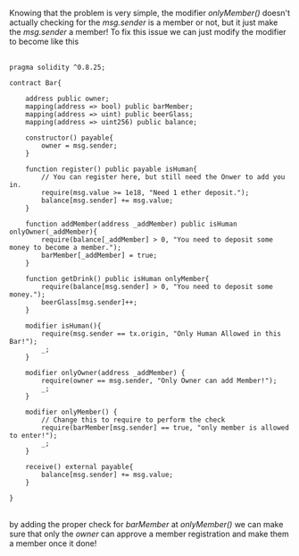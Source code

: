 Knowing that the problem is very simple, the modifier *onlyMember()* doesn't actually checking for the *msg.sender* is a member or not, but it just make the *msg.sender* a member! To fix this issue we can just modify the modifier to become like this &nbsp;  
&nbsp;  
```solidity
pragma solidity ^0.8.25;

contract Bar{

    address public owner;
    mapping(address => bool) public barMember;
    mapping(address => uint) public beerGlass;
    mapping(address => uint256) public balance;

    constructor() payable{
        owner = msg.sender;
    }

    function register() public payable isHuman{
        // You can register here, but still need the Onwer to add you in.
        require(msg.value >= 1e18, "Need 1 ether deposit.");
        balance[msg.sender] += msg.value;
    }

    function addMember(address _addMember) public isHuman onlyOwner(_addMember){
        require(balance[_addMember] > 0, "You need to deposit some money to become a member.");
        barMember[_addMember] = true;
    }

    function getDrink() public isHuman onlyMember{
        require(balance[msg.sender] > 0, "You need to deposit some money.");
        beerGlass[msg.sender]++;
    }

    modifier isHuman(){
        require(msg.sender == tx.origin, "Only Human Allowed in this Bar!");
        _;
    }

    modifier onlyOwner(address _addMember) {
        require(owner == msg.sender, "Only Owner can add Member!");
        _;
    }

    modifier onlyMember() {
        // Change this to require to perform the check
        require(barMember[msg.sender] == true, "only member is allowed to enter!");
        _;
    }

    receive() external payable{
        balance[msg.sender] += msg.value;
    }
    
}
```
&nbsp;  
by adding the proper check for *barMember* at *onlyMember()* we can make sure that only the *owner* can approve a member registration and make them a member once it done!
